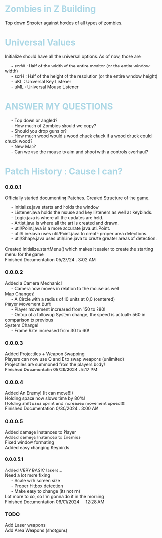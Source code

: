 <style>
    tab {
        margin-left: 20px;
    }
    h1 {
        color: lightblue;
    }
</style>


<h1>Zombies in Z Building </h1><p>
Top down Shooter against hordes of all types of zombies.</p>
<h1>Universal Values</h1><p>
Initialize should have all the universal options. As of now, those are</p><p>
<tab></tab>- scrW : Half of the width of the entire monitor (or the entire window width)<br>
<tab></tab>- scrH : Half of the height of the resolution (or the entire window height)<br>
<tab></tab>- uKL : Universal Key Listener<br>
<tab></tab>- uML : Universal Mouse Listener</p>
<h1>ANSWER MY QUESTIONS</h1><p>
<tab></tab>- Top down or angled?<br>
<tab></tab>- How much of Zombies should we copy?<br>
<tab></tab>- Should you drop guns or?<br>
<tab></tab>- How much wood would a wood chuck chuck if a wood chuck could chuck wood?<br>
<tab></tab>- New Map?<br>
<tab></tab>- Can we use the mouse to aim and shoot with a controls overhaul?<br></p>


<h1>Patch History : Cause I can?</h1>
<h3>0.0.0.1</h3><p>
Officially started documenting Patches. Created Structure of the game.</p><p>
<tab></tab>- Initialize.java starts and holds the window<br>
<tab></tab>- Listener.java holds the mouse and key listeners as well as keybinds.<br>
<tab></tab>- Logic.java is where all the updates are held.<br>
<tab></tab>- Artist.java is where all the art is created and drawn.<br>
<tab></tab>- util/Point.java is a more accurate java.util.Point.<br>
<tab></tab>- util/Line.java uses util/Point.java to create proper area detections.<br>
<tab></tab>- util/Shape.java uses util/Line.java to create greater areas of detection.<br><br>
Created Initialize.startMenu() which makes it easier to create the starting menu for the game<br>
Finished Documentation 05/27/24 . 3:02 AM
</p>


<h3>0.0.0.2</h3><p>
Added a Camera Mechanic!<br>
<tab></tab>- Camera now moves in relation to the mouse as well<br>
Map Changes!<br>
<tab></tab>- A Circle with a radius of 10 units at 0,0 (centered)<br>
 Player Movement Buff!<br>
<tab></tab>- Player movement increased from 150 to 280!<br>
<tab></tab>- Ontop of a followup System change, the speed is actually 560 in comparison to previous<br>
 System Change!<br>
<tab></tab>- Frame Rate increased from 30 to 60!<br>
</p>


<h3>0.0.0.3</h3><p>
 Added Projectiles + Weapon Swapping<br>
 Players can now use Q and E to swap weapons (unlimited)<br>
 Projectiles are summoned from the players body!<br>
 Finished Documentatin 05/29/2024 . 5:17 PM
</p>

<h3>0.0.0.4</h3><p>
Added An Enemy! (It can move!!!)<br>
Holding space now slows time by 80%!<br>
Holding shift uses sprint and increases movement speed!!!!<br>
Finished Documentation 0/30/2024 . 3:00 AM
</p>

<h3>0.0.0.5</h3><p>
Added damage Instances to Player<br>
Added damage Instances to Enemies<br>
Fixed window formating<br>
Added easy changing Keybinds<br>
</p>

<h4>0.0.0.5.1</h4><p>
Added VERY BASIC lasers...<br>
Need a lot more fixing<br>
<tab></tab>- Scale with screen size<br>
<tab></tab>- Proper Hitbox detection<br>
<tab></tab>- Make easy to change (its not rn)<br>
Lot more to do, so I'm gonna do it in the morning<br>
Finished Documentation 06/01/2024<tab></tab>12:28 AM<br>
</p>
<h3>TODO</h3><p>
Add Laser weapons<br>
Add Area Weapons (shotguns)<br>
</p>